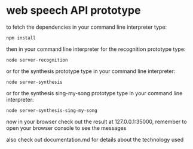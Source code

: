 # web speech API prototype  

to fetch the dependencies in your command line interpreter type:  

```npm install```

then in your command line interpreter for the recognition prototype type:  

```node server-recognition```

or for the synthesis prototype type in your command line interpreter:  

```node server-synthesis```

or for the synthesis sing-my-song prototype type in your command line interpreter:  

```node server-synthesis-sing-my-song```

now in your browser check out the result at 127.0.0.1:35000, remember to open your browser console to see the messages  

also check out documentation.md for details about the technology used  